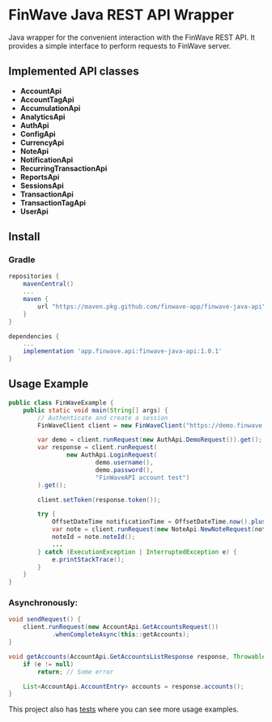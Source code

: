 # FinWave Java REST API Wrapper 

Java wrapper for the convenient interaction with the FinWave REST API. It provides a simple interface to perform requests to FinWave server.

## Implemented API classes

- **AccountApi**
- **AccountTagApi**
- **AccumulationApi**
- **AnalyticsApi**
- **AuthApi**
- **ConfigApi**
- **CurrencyApi**
- **NoteApi**
- **NotificationApi**
- **RecurringTransactionApi**
- **ReportsApi**
- **SessionsApi**
- **TransactionApi**
- **TransactionTagApi**
- **UserApi**

## Install
### Gradle

```gradle
repositories {
    mavenCentral()
    ...
    maven {
        url "https://maven.pkg.github.com/finwave-app/finwave-java-api"
    }
}

dependencies {
    ...
    implementation 'app.finwave.api:finwave-java-api:1.0.1'
}
```

## Usage Example

```java
public class FinWaveExample {
    public static void main(String[] args) {
        // Authenticate and create a session
        FinWaveClient client = new FinWaveClient("https://demo.finwave.app/api/");

        var demo = client.runRequest(new AuthApi.DemoRequest()).get();
        var response = client.runRequest(
                new AuthApi.LoginRequest(
                        demo.username(),
                        demo.password(),
                        "FinWaveAPI account test")
        ).get();

        client.setToken(response.token());

        try {
            OffsetDateTime notificationTime = OffsetDateTime.now().plusDays(1);
            var note = client.runRequest(new NoteApi.NewNoteRequest(notificationTime, "Test note")).get();
            noteId = note.noteId();
            ...
        } catch (ExecutionException | InterruptedException e) {
            e.printStackTrace();
        }
    }
}
```

### Asynchronously:

```java
void sendRequest() {
    client.runRequest(new AccountApi.GetAccountsRequest())
            .whenCompleteAsync(this::getAccounts);
}

void getAccounts(AccountApi.GetAccountsListResponse response, Throwable e) {
    if (e != null)
        return; // Some error

    List<AccountApi.AccountEntry> accounts = response.accounts();
}
```

This project also has [tests](https://github.com/FinWave-App/FinWave-Java-API/tree/main/src/test/java/su/knst/finwave/api) where you can see more usage examples.
